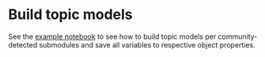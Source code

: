 # Build topic models 

See the [example notebook](https://github.com/lingeringcode/nttc/tree/master/assets/examples) to see how to build topic models per community-detected submodules and save all variables to respective object properties.

